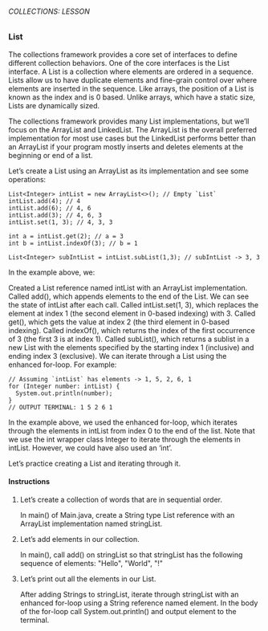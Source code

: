 ###### COLLECTIONS: LESSON

### List

The collections framework provides a core set of interfaces to define different collection behaviors. One of the core interfaces is the List interface. A List is a collection where elements are ordered in a sequence. Lists allow us to have duplicate elements and fine-grain control over where elements are inserted in the sequence. Like arrays, the position of a List is known as the index and is 0 based. Unlike arrays, which have a static size, Lists are dynamically sized.

The collections framework provides many List implementations, but we’ll focus on the ArrayList and LinkedList. The ArrayList is the overall preferred implementation for most use cases but the LinkedList performs better than an ArrayList if your program mostly inserts and deletes elements at the beginning or end of a list.

Let’s create a List using an ArrayList as its implementation and see some operations:
```
List<Integer> intList = new ArrayList<>(); // Empty `List`
intList.add(4); // 4
intList.add(6); // 4, 6
intList.add(3); // 4, 6, 3
intList.set(1, 3); // 4, 3, 3
 
int a = intList.get(2); // a = 3
int b = intList.indexOf(3); // b = 1
 
List<Integer> subIntList = intList.subList(1,3); // subIntList -> 3, 3
```
In the example above, we:

Created a List reference named intList with an ArrayList implementation.
Called add(), which appends elements to the end of the List. We can see the state of intList after each call.
Called intList.set(1, 3), which replaces the element at index 1 (the second element in 0-based indexing) with 3.
Called get(), which gets the value at index 2 (the third element in 0-based indexing).
Called indexOf(), which returns the index of the first occurrence of 3 (the first 3 is at index 1).
Called subList(), which returns a sublist in a new List with the elements specified by the starting index 1 (inclusive) and ending index 3 (exclusive).
We can iterate through a List using the enhanced for-loop. For example:
```
// Assuming `intList` has elements -> 1, 5, 2, 6, 1
for (Integer number: intList) {
  System.out.println(number);  
}
// OUTPUT TERMINAL: 1 5 2 6 1
```
In the example above, we used the enhanced for-loop, which iterates through the elements in intList from index 0 to the end of the list. Note that we use the int wrapper class Integer to iterate through the elements in intList. However, we could have also used an ‘int’.

Let’s practice creating a List and iterating through it.

#### Instructions

1. Let’s create a collection of words that are in sequential order.

    In main() of Main.java, create a String type List reference with an ArrayList implementation named stringList.

2. Let’s add elements in our collection.

    In main(), call add() on stringList so that stringList has the following sequence of elements: "Hello", "World", "!"

3. Let’s print out all the elements in our List.

    After adding Strings to stringList, iterate through stringList with an enhanced for-loop using a String reference named element. In the body of the for-loop call System.out.println() and output element to the terminal.